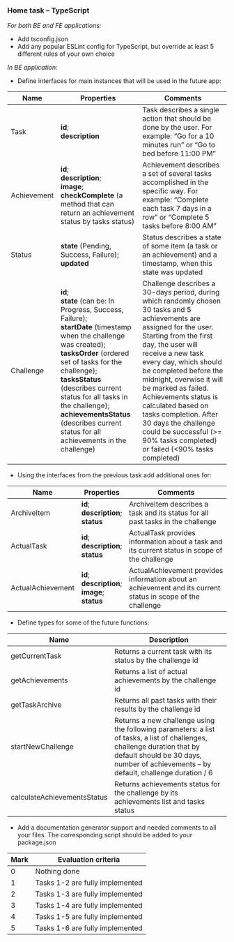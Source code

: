 ### Home task – TypeScript

*For both BE and FE applications:*
* Add tsconfig.json
* Add any popular ESLint config for TypeScript, but override at least 5 different rules of your own choice

*In BE application:*
* Define interfaces for main instances that will be used in the future app:

 Name | Properties | Comments
------------|----------------------------------------------|------------------------------------------------------------- 
Task        | **id**;<br/> **description** | Task describes a single action that should be done by the user. For example: “Go for a 10 minutes run” or “Go to bed before 11:00 PM”
Achievement | **id**;<br/> **description**;<br/> **image**;<br/> **checkComplete** (a method that can return an achievement status by tasks status)| Achievement describes a set of several tasks accomplished in the specific way. For example: “Complete each task 7 days in a row” or “Complete 5 tasks before 8:00 AM”
Status      | **state** (Pending, Success, Failure); **updated** | Status describes a state of  some item (a task or an achievement) and a timestamp, when this state was updated 
Challenge   | **id**;<br/> **state** (can be: In Progress, Success, Failure);<br/> **startDate** (timestamp when the challenge was created);<br/> **tasksOrder** (ordered set of tasks for the challenge);<br/> **tasksStatus** (describes current status for all tasks in the challenge);<br/> **achievementsStatus** (describes current status for all achievements in the challenge) | Challenge describes a 30-days period, during which randomly chosen 30 tasks and 5 achievements are assigned for the user. Starting from the first day, the user will receive a new task every day, which should be completed before the midnight, overwise it will be marked as failed. Achievements status is calculated based on tasks completion. After 30 days the challenge could be successful (>= 90% tasks completed) or failed (<90% tasks completed)

* Using the interfaces from the previous task add additional ones for:

 Name | Properties | Comments
------------|-------------------------|------------------------------------------------------------- 
ArchiveItem | **id**;<br/> **description**;<br/> **status** | ArchiveItem describes a task and its status for all past tasks in the challenge
ActualTask  | **id**;<br/> **description**;<br/> **status** | ActualTask provides information about a task and its current status in scope of the challenge
ActualAchievement   | **id**;<br/> **description**;<br/> **image**;<br/> **status** | ActualAchievement provides information about an achievement and its current status in scope of the challenge

* Define types for some of the future functions:

Name | Description |
------------|-------------------------
getCurrentTask  | Returns a current task with its status by the challenge id
getAchievements | Returns a list of actual achievements by the challenge id
getTaskArchive | Returns all past tasks with their results by the challenge id 
startNewChallenge | Returns a new challenge using the following parameters: a list of tasks, a list of challenges, challenge duration that by default should be 30 days, number of achievements – by default, challenge duration / 6 
calculateAchievementsStatus | Returns achievements status for the challenge by its achievements list and tasks status 

* Add a documentation generator support and needed comments to all your files. The corresponding script should be added to your package.json


 Mark | Evaluation criteria
------------|-------------
0 | Nothing done
1 | Tasks 1-2 are fully implemented
2 | Tasks 1-3 are fully implemented
3 | Tasks 1-4 are fully implemented
4 | Tasks 1-5 are fully implemented
5 | Tasks 1-6 are fully implemented

